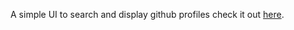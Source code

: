A simple UI to search and display github profiles
check it out [here](https://githhub-finder.vercel.app/).
